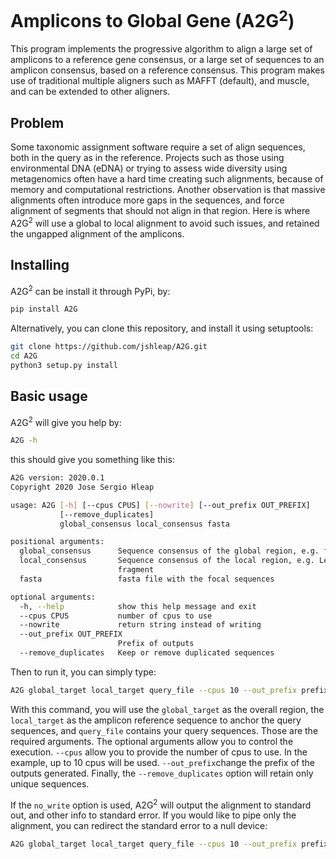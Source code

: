 # Amplicons to Global Gene (A2G<sup>2</sup>)

This program implements the progressive algorithm to align a large set
of amplicons to a reference gene consensus, or a large set of sequences
to an amplicon consensus, based on a reference consensus. This program
makes use of traditional multiple aligners such as MAFFT (default), and 
muscle, and can be extended to other aligners.

## Problem
Some taxonomic assignment software require a set of align sequences, 
both in the query as in the reference. Projects such as those using
environmental DNA (eDNA) or trying to assess wide diversity using 
metagenomics often have a hard time creating such alignments, because of
memory and computational restrictions. Another observation is that 
massive alignments often introduce more gaps in the sequences, and force
alignment of segments that should not align in that region.
Here is where A2G<sup>2</sup> will use a global to local alignment to 
avoid such issues, and retained the ungapped alignment of the amplicons.

## Installing
A2G<sup>2</sup> can be install it through PyPi, by:
```bash
pip install A2G
```
Alternatively, you can clone this repository, and install it using 
setuptools:
```bash
git clone https://github.com/jshleap/A2G.git
cd A2G
python3 setup.py install
```

## Basic usage
A2G<sup>2</sup> will give you help by:
```bash
A2G -h
```
this should give you something like this:

```bash
A2G version: 2020.0.1
Copyright 2020 Jose Sergio Hleap

usage: A2G [-h] [--cpus CPUS] [--nowrite] [--out_prefix OUT_PREFIX]
           [--remove_duplicates]
           global_consensus local_consensus fasta

positional arguments:
  global_consensus      Sequence consensus of the global region, e.g. full COI
  local_consensus       Sequence consensus of the local region, e.g. Leray
                        fragment
  fasta                 fasta file with the focal sequences

optional arguments:
  -h, --help            show this help message and exit
  --cpus CPUS           number of cpus to use
  --nowrite             return string instead of writing
  --out_prefix OUT_PREFIX
                        Prefix of outputs
  --remove_duplicates   Keep or remove duplicated sequences
```

Then to run it, you can simply type:

```bash
A2G global_target local_target query_file --cpus 10 --out_prefix prefix --remove_duplicates
```
With this command, you will use the `global_target` as the overall region, the `local_target` as the amplicon reference
 sequence to anchor the query sequences, and `query_file` contains your query sequences. Those are the required 
 arguments. The optional arguments allow you to control the execution. `--cpus` allow you to provide the number of cpus
 to use. In the example, up to 10 cpus will be used. `--out_prefix`change the prefix of the outputs generated. Finally,
  the `--remove_duplicates` option will retain only unique sequences.

If the `no_write` option is used, A2G<sup>2</sup> will output the alignment
to standard out, and other info to standard error. If you would like to pipe
only the alignment, you can redirect the standard error to a null device:

```bash
A2G global_target local_target query_file --cpus 10 --out_prefix prefix --no_write 2> /dev/null
```
